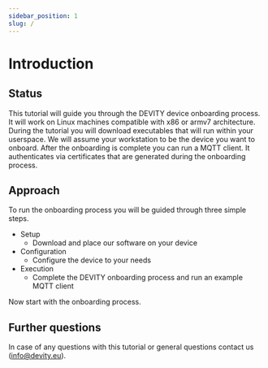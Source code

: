 ```yaml
---
sidebar_position: 1
slug: /
---
```


# Introduction

## Status

This tutorial will guide you through the DEVITY device onboarding process.
It will work on Linux machines compatible with x86 or armv7 architecture.
During the tutorial you will download executables that will run within your userspace.
We will assume your workstation to be the device you want to onboard.
After the onboarding is complete you can run a MQTT client.
It authenticates via certificates that are generated during the onboarding process.

## Approach

To run the onboarding process you will be guided through three simple steps.
- Setup
    - Download and place our software on your device
- Configuration
    - Configure the device to your needs
- Execution
    - Complete the DEVITY onboarding process and run an example MQTT client

  
Now start with the onboarding process.

## Further questions

In case of any questions with this tutorial or general questions contact us (info@devity.eu).
